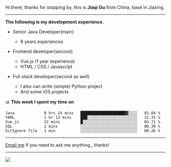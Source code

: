 Hi there, thanks for stopping by, this is **Jiaqi Gu** from China, base in Jiaxing.

---

**The following is my development experience.**

- Senior Java Developer(main)
  - 8 years experiences

- Frontend developer(second)
  - Vue.js (1 year experience)
  - HTML / CSS / Javascript
  
- Full stack developer(second as well)
  - I also can write (simple) Python project
  - And some iOS projects

📊 **This week I spent my time on**
<!--START_SECTION:waka-->
```text
Java             8 hrs 14 mins   ████████████████████▓░░░░   83.04 % 
YAML             1 hr 13 mins    ███░░░░░░░░░░░░░░░░░░░░░░   12.35 % 
Vue.js           22 mins         █░░░░░░░░░░░░░░░░░░░░░░░░   03.71 % 
SQL              2 mins          ░░░░░░░░░░░░░░░░░░░░░░░░░   00.39 % 
GitIgnore file   1 min           ░░░░░░░░░░░░░░░░░░░░░░░░░   00.26 % 
```
<!--END_SECTION:waka-->

---

[Email me](mailto:droidqw@gmail.com?subject=Hiring_from_GitHub) if you need to ask me anything., thanks!

---

![]( https://visitor-badge.glitch.me/badge?page_id=githubgujiaqi)
